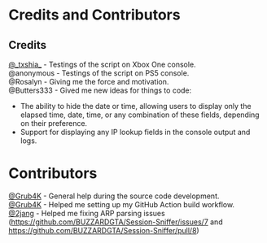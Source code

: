 # Credits and Contributors

## Credits

[@\_txshia\_](https://instagram.com/_txshia_) - Testings of the script on Xbox One console.  
@anonymous - Testings of the script on PS5 console.  
@Rosalyn - Giving me the force and motivation.  
@Butters333 - Gived me new ideas for things to code:
  - The ability to hide the date or time, allowing users to display only the elapsed time, date, time, or any combination of these fields, depending on their preference.
  - Support for displaying any IP lookup fields in the console output and logs.

# Contributors

[@Grub4K](https://github.com/Grub4K) - General help during the source code development.  
[@Grub4K](https://github.com/Grub4K) - Helped me setting up my GitHub Action build workflow.  
[@2jang](https://github.com/2jang) - Helped me fixing ARP parsing issues (https://github.com/BUZZARDGTA/Session-Sniffer/issues/7 and https://github.com/BUZZARDGTA/Session-Sniffer/pull/8)
